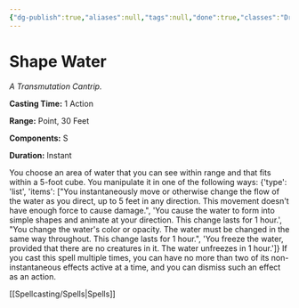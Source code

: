 ```yaml
---
{"dg-publish":true,"aliases":null,"tags":null,"done":true,"classes":"Druid, Sorcerer, Wizard,","spellLevel":0,"school":"Transmutation","source":"XGE","permalink":"/spells/shape-water/","dgHomeLink":false,"dgPassFrontmatter":true}
---
```


# Shape Water
*A Transmutation Cantrip.*

**Casting Time:** 1 Action

**Range:** Point, 30 Feet

**Components:** S 

**Duration:** Instant

You choose an area of water that you can see within range and that fits within a 5-foot cube. You manipulate it in one of the following ways:
{'type': 'list', 'items': ["You instantaneously move or otherwise change the flow of the water as you direct, up to 5 feet in any direction. This movement doesn't have enough force to cause damage.", 'You cause the water to form into simple shapes and animate at your direction. This change lasts for 1 hour.', "You change the water's color or opacity. The water must be changed in the same way throughout. This change lasts for 1 hour.", 'You freeze the water, provided that there are no creatures in it. The water unfreezes in 1 hour.']}
If you cast this spell multiple times, you can have no more than two of its non-instantaneous effects active at a time, and you can dismiss such an effect as an action.

[[Spellcasting/Spells|Spells]]